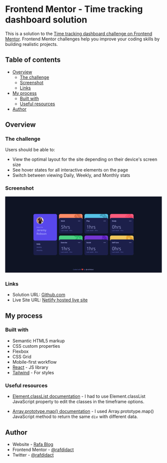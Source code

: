 # Frontend Mentor - Time tracking dashboard solution

This is a solution to the [Time tracking dashboard challenge on Frontend Mentor](https://www.frontendmentor.io/challenges/time-tracking-dashboard-UIQ7167Jw). Frontend Mentor challenges help you improve your coding skills by building realistic projects. 

## Table of contents

- [Overview](#overview)
  - [The challenge](#the-challenge)
  - [Screenshot](#screenshot)
  - [Links](#links)
- [My process](#my-process)
  - [Built with](#built-with)
  - [Useful resources](#useful-resources)
- [Author](#author)

## Overview

### The challenge

Users should be able to:

- View the optimal layout for the site depending on their device's screen size
- See hover states for all interactive elements on the page
- Switch between viewing Daily, Weekly, and Monthly stats

### Screenshot

![](./preview.png)

### Links

- Solution URL: [Github.com](https://github.com/rafdidact/time-tracking-dashboard)
- Live Site URL: [Netlify hosted live site](https://hardcore-brattain-8f1920.netlify.app/)

## My process

### Built with

- Semantic HTML5 markup
- CSS custom properties
- Flexbox
- CSS Grid
- Mobile-first workflow
- [React](https://reactjs.org/) - JS library
- [Tailwind](https://tailwindcss.com/) - For styles

### Useful resources

- [Element.classList documentation](https://developer.mozilla.org/en-US/docs/Web/API/Element/classList) - I had to use Element.classList JavaScript property to edit the classes in the timeframe options.

- [Array.prototype.map() documentation](https://developer.mozilla.org/en-US/docs/Web/JavaScript/Reference/Global_Objects/Array/map) - I used Array.prototype.map() JavaScript method to return the same `div` with different data.

## Author

- Website - [Rafa Blog](https://rafablog.netlify.app)
- Frontend Mentor - [@rafdidact](https://www.frontendmentor.io/profile/rafdidact)
- Twitter - [@rafdidact](https://www.twitter.com/rafdidact)
